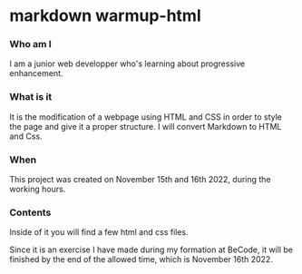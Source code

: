 # markdown warmup-html

### Who am I 
I am a junior web developper who's learning about progressive enhancement.

### What is it
It is the modification of a webpage using HTML and CSS in order to style the page and give it a proper structure. I will convert Markdown to HTML and Css.

### When
This project was created on November 15th and 16th 2022, during the working hours.

### Contents 
Inside of it you will find a few html and css files. 

Since it is an exercise I have made during my formation at BeCode, it will be finished by the end of the allowed time, which is November 16th 2022.